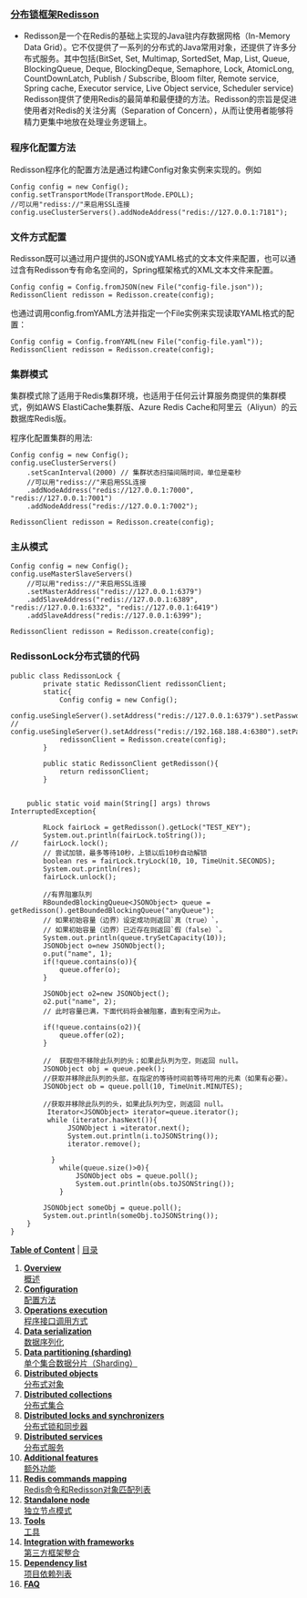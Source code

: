 ### [分布锁框架Redisson](https://github.com/redisson/redisson/wiki/1.-%E6%A6%82%E8%BF%B0)
- Redisson是一个在Redis的基础上实现的Java驻内存数据网格（In-Memory Data Grid）。它不仅提供了一系列的分布式的Java常用对象，还提供了许多分布式服务。其中包括(BitSet, Set, Multimap, SortedSet, Map, List, Queue, BlockingQueue, Deque, BlockingDeque, Semaphore, Lock, AtomicLong, CountDownLatch, Publish / Subscribe, Bloom filter, Remote service, Spring cache, Executor service, Live Object service, Scheduler service) Redisson提供了使用Redis的最简单和最便捷的方法。Redisson的宗旨是促进使用者对Redis的关注分离（Separation of Concern），从而让使用者能够将精力更集中地放在处理业务逻辑上。


### 程序化配置方法
Redisson程序化的配置方法是通过构建Config对象实例来实现的。例如

```
Config config = new Config();
config.setTransportMode(TransportMode.EPOLL);
//可以用"rediss://"来启用SSL连接
config.useClusterServers().addNodeAddress("redis://127.0.0.1:7181");
```

### 文件方式配置
Redisson既可以通过用户提供的JSON或YAML格式的文本文件来配置，也可以通过含有Redisson专有命名空间的，Spring框架格式的XML文本文件来配置。

```
Config config = Config.fromJSON(new File("config-file.json"));
RedissonClient redisson = Redisson.create(config);
```
也通过调用config.fromYAML方法并指定一个File实例来实现读取YAML格式的配置：

```
Config config = Config.fromYAML(new File("config-file.yaml"));
RedissonClient redisson = Redisson.create(config);
```

### 集群模式
集群模式除了适用于Redis集群环境，也适用于任何云计算服务商提供的集群模式，例如AWS ElastiCache集群版、Azure Redis Cache和阿里云（Aliyun）的云数据库Redis版。

程序化配置集群的用法:

```
Config config = new Config();
config.useClusterServers()
    .setScanInterval(2000) // 集群状态扫描间隔时间，单位是毫秒
    //可以用"rediss://"来启用SSL连接
    .addNodeAddress("redis://127.0.0.1:7000", "redis://127.0.0.1:7001")
    .addNodeAddress("redis://127.0.0.1:7002");

RedissonClient redisson = Redisson.create(config);
```
### 主从模式

```
Config config = new Config();
config.useMasterSlaveServers()
    //可以用"rediss://"来启用SSL连接
    .setMasterAddress("redis://127.0.0.1:6379")
    .addSlaveAddress("redis://127.0.0.1:6389", "redis://127.0.0.1:6332", "redis://127.0.0.1:6419")
    .addSlaveAddress("redis://127.0.0.1:6399");

RedissonClient redisson = Redisson.create(config);
```

### RedissonLock分布式锁的代码

```
public class RedissonLock {
		private static RedissonClient redissonClient;
		static{
			Config config = new Config();
			config.useSingleServer().setAddress("redis://127.0.0.1:6379").setPassword(null);
//			config.useSingleServer().setAddress("redis://192.168.188.4:6380").setPassword("ty3foGTrNiKi");
			redissonClient = Redisson.create(config);
		}
		
		public static RedissonClient getRedisson(){
			return redissonClient;
		}
		
		
	public static void main(String[] args) throws InterruptedException{
	
		RLock fairLock = getRedisson().getLock("TEST_KEY");
		System.out.println(fairLock.toString());
//		fairLock.lock(); 
		// 尝试加锁，最多等待10秒，上锁以后10秒自动解锁
		boolean res = fairLock.tryLock(10, 10, TimeUnit.SECONDS);
		System.out.println(res);
		fairLock.unlock();
		
		//有界阻塞队列
		RBoundedBlockingQueue<JSONObject> queue = getRedisson().getBoundedBlockingQueue("anyQueue");
		// 如果初始容量（边界）设定成功则返回`真（true）`，
		// 如果初始容量（边界）已近存在则返回`假（false）`。
		System.out.println(queue.trySetCapacity(10));
		JSONObject o=new JSONObject();
		o.put("name", 1);
		if(!queue.contains(o)){
			queue.offer(o);
		}
		
		JSONObject o2=new JSONObject();
		o2.put("name", 2);
		// 此时容量已满，下面代码将会被阻塞，直到有空闲为止。
		
		if(!queue.contains(o2)){
			queue.offer(o2);
		}
		
		//  获取但不移除此队列的头；如果此队列为空，则返回 null。
		JSONObject obj = queue.peek();
		//获取并移除此队列的头部，在指定的等待时间前等待可用的元素（如果有必要）。
		JSONObject ob = queue.poll(10, TimeUnit.MINUTES);                                                    
		
		//获取并移除此队列的头，如果此队列为空，则返回 null。
		 Iterator<JSONObject> iterator=queue.iterator();
		 while (iterator.hasNext()){
			  JSONObject i =iterator.next();
		      System.out.println(i.toJSONString());
		      iterator.remove();
		    
		  }
			while(queue.size()>0){
				JSONObject obs = queue.poll();     
				System.out.println(obs.toJSONString());
			}
		
		JSONObject someObj = queue.poll();
		System.out.println(someObj.toJSONString());
	}
}

```
**[Table of Content](./Table-of-Content)** | [目录](./目录)

1. **[Overview](./1.-Overview)**<br/>
   [概述](./1.-概述)
2. **[Configuration](./2.-Configuration)**<br/>
   [配置方法](./2.-配置方法)
3. **[Operations execution](./3.-operations-execution)**<br/>
   [程序接口调用方式](./3.-程序接口调用方式)
4. **[Data serialization](./4.-data-serialization)**<br/>
   [数据序列化](./4.-数据序列化)
5. **[Data partitioning (sharding)](./5.-data-partitioning-(sharding))**<br/>
   [单个集合数据分片（Sharding）](./5.-单个集合数据分片（Sharding）)
6. **[Distributed objects](./6.-distributed-objects)**<br/>
   [分布式对象](./6.-分布式对象)
7. **[Distributed collections](./7.-distributed-collections)**<br/>
   [分布式集合](./7.-分布式集合)
8. **[Distributed locks and synchronizers](./8.-distributed-locks-and-synchronizers)**<br/>
   [分布式锁和同步器](./8.-分布式锁和同步器)
9. **[Distributed services](./9.-distributed-services)**<br/>
   [分布式服务](./9.-分布式服务)
10. **[Additional features](./10.-additional-features)**<br/>
    [额外功能](./10.-额外功能)
11. **[Redis commands mapping](./11.-Redis-commands-mapping)**<br/>
    [Redis命令和Redisson对象匹配列表](./11.-Redis命令和Redisson对象匹配列表)
12. **[Standalone node](./12.-Standalone-node)**<br/>
    [独立节点模式](./12.-独立节点模式)
13. **[Tools](./13.-Tools)**<br/>
    [工具](./13.-工具)
14. **[Integration with frameworks](./14.-Integration-with-frameworks)**<br/>
    [第三方框架整合](./14.-第三方框架整合)
15. **[Dependency list](./15.-Dependency-list)**<br/>
    [项目依赖列表](./15.-项目依赖列表)
16. **[FAQ](./16.-FAQ)**<br/>